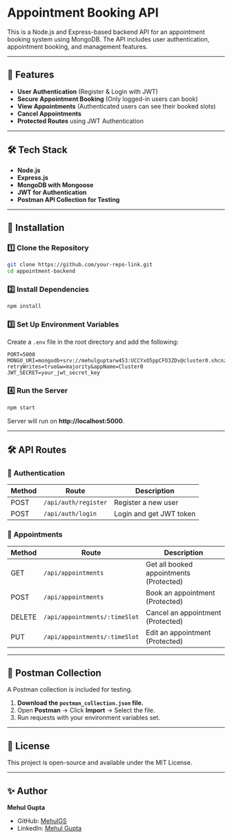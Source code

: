 # Appointment Booking API

This is a Node.js and Express-based backend API for an appointment booking system using MongoDB. The API includes user authentication, appointment booking, and management features.

---

## 📌 Features
- **User Authentication** (Register & Login with JWT)
- **Secure Appointment Booking** (Only logged-in users can book)
- **View Appointments** (Authenticated users can see their booked slots)
- **Cancel Appointments**
- **Protected Routes** using JWT Authentication

---

## 🛠 Tech Stack
- **Node.js**
- **Express.js**
- **MongoDB with Mongoose**
- **JWT for Authentication**
- **Postman API Collection for Testing**

---

## 🔧 Installation

### **1️⃣ Clone the Repository**
```sh
git clone https://github.com/your-repo-link.git
cd appointment-backend
```

### **2️⃣ Install Dependencies**
```sh
npm install
```

### **3️⃣ Set Up Environment Variables**
Create a `.env` file in the root directory and add the following:
```env
PORT=5000
MONGO_URI=mongodb+srv://mehulguptarw453:UCCYxO5ppCFO3ZDv@cluster0.shcnz.mongodb.net/?retryWrites=true&w=majority&appName=Cluster0
JWT_SECRET=your_jwt_secret_key
```

### **4️⃣ Run the Server**
```sh
npm start
```
Server will run on **http://localhost:5000**.

---

## 🛠 API Routes

### 🔹 **Authentication**
| Method | Route | Description |
|--------|-------------|-------------|
| POST | `/api/auth/register` | Register a new user |
| POST | `/api/auth/login` | Login and get JWT token |

### 🔹 **Appointments**
| Method | Route | Description |
|--------|-------------|-------------|
| GET | `/api/appointments` | Get all booked appointments (Protected) |
| POST | `/api/appointments` | Book an appointment (Protected) |
| DELETE | `/api/appointments/:timeSlot` | Cancel an appointment (Protected) |
| PUT | `/api/appointments/:timeSlot` | Edit an appointment (Protected) |
---

## 🔬 Postman Collection
A Postman collection is included for testing.
1. **Download the `postman_collection.json` file.**
2. Open **Postman** → Click **Import** → Select the file.
3. Run requests with your environment variables set.

---

## 📜 License
This project is open-source and available under the MIT License.

---

## ✨ Author
**Mehul Gupta**
- GitHub: [MehulGS](https://github.com/MehulGS)
- LinkedIn: [Mehul Gupta](https://www.linkedin.com/in/gupta-mehul-30855a291/)

